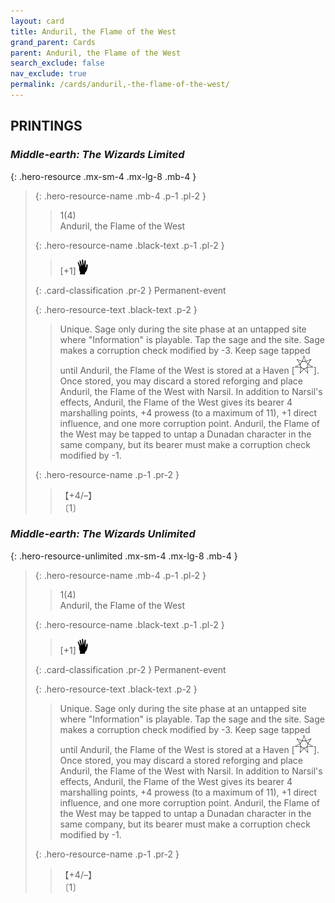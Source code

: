 ```yaml
---
layout: card
title: Anduril, the Flame of the West
grand_parent: Cards
parent: Anduril, the Flame of the West
search_exclude: false
nav_exclude: true
permalink: /cards/anduril,-the-flame-of-the-west/
---
```


## PRINTINGS


### _Middle-earth: The Wizards Limited_

{: .hero-resource .mx-sm-4 .mx-lg-8 .mb-4 }
> {: .hero-resource-name .mb-4 .p-1 .pl-2 }
> > <div class="card-mp">1(4)</div>
> > <div class="card-name">Anduril, the Flame of the West</div>
>
> {: .hero-resource-name .black-text .p-1 .pl-2 }
> > [+1]![](/assets/images/di.svg)
>
> {: .card-classification .pr-2 }
> Permanent-event
>
> {: .hero-resource-text .black-text .p-2 }
> > Unique. Sage only during the site phase at an untapped site where "Information" is playable. Tap the sage and the site. Sage makes a corruption check modified by -3. Keep sage tapped until Anduril, the Flame of the West is stored at a Haven \[![](/assets/images/free-haven.svg)]. Once stored, you may discard a stored reforging and place Anduril, the Flame of the West with Narsil. In addition to Narsil's effects, Anduril, the Flame of the West gives its bearer 4 marshalling points, +4 prowess (to a maximum of 11), +1 direct influence, and one more corruption point. Anduril, the Flame of the West may be tapped to untap a Dunadan character in the same company, but its bearer must make a corruption check modified by -1. 
> 
> {: .hero-resource-name .p-1 .pr-2 }
> > <div class="card-shield">【+4/&ndash;】</div>
> > <div class="card-corruption">〔1〕</div>

### _Middle-earth: The Wizards Unlimited_

{: .hero-resource-unlimited .mx-sm-4 .mx-lg-8 .mb-4 }
> {: .hero-resource-name .mb-4 .p-1 .pl-2 }
> > <div class="card-mp">1(4)</div>
> > <div class="card-name">Anduril, the Flame of the West</div>
>
> {: .hero-resource-name .black-text .p-1 .pl-2 }
> > [+1]![](/assets/images/di.svg)
>
> {: .card-classification .pr-2 }
> Permanent-event
>
> {: .hero-resource-text .black-text .p-2 }
> > Unique. Sage only during the site phase at an untapped site where "Information" is playable. Tap the sage and the site. Sage makes a corruption check modified by -3. Keep sage tapped until Anduril, the Flame of the West is stored at a Haven \[![](/assets/images/free-haven.svg)]. Once stored, you may discard a stored reforging and place Anduril, the Flame of the West with Narsil. In addition to Narsil's effects, Anduril, the Flame of the West gives its bearer 4 marshalling points, +4 prowess (to a maximum of 11), +1 direct influence, and one more corruption point. Anduril, the Flame of the West may be tapped to untap a Dunadan character in the same company, but its bearer must make a corruption check modified by -1. 
> 
> {: .hero-resource-name .p-1 .pr-2 }
> > <div class="card-shield">【+4/&ndash;】</div>
> > <div class="card-corruption">〔1〕</div>
